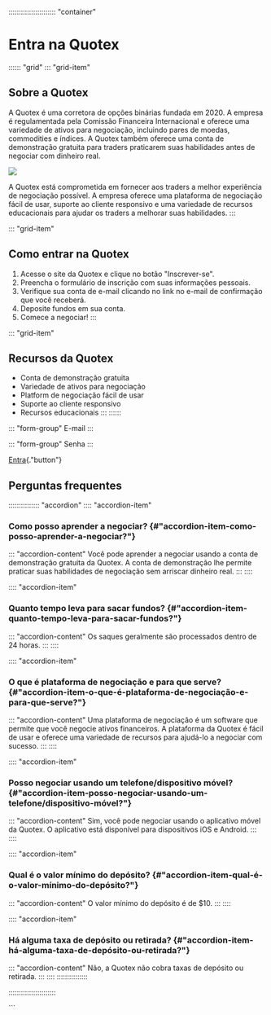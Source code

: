 ::::::::::::::::::::::: \"container\"
# Entra na Quotex

:::::: \"grid\"
::: \"grid-item\"
## Sobre a Quotex

A Quotex é uma corretora de opções binárias fundada em 2020. A empresa é
regulamentada pela Comissão Financeira Internacional e oferece uma
variedade de ativos para negociação, incluindo pares de moedas,
commodities e índices. A Quotex também oferece uma conta de demonstração
gratuita para traders praticarem suas habilidades antes de negociar com
dinheiro real.

[![](https://static.quotex.io/files/4_en/300_250.jpg)](https://traff.sbs/brokerqxlid)

A Quotex está comprometida em fornecer aos traders a melhor experiência
de negociação possível. A empresa oferece uma plataforma de negociação
fácil de usar, suporte ao cliente responsivo e uma variedade de recursos
educacionais para ajudar os traders a melhorar suas habilidades.
:::

::: \"grid-item\"
## Como entrar na Quotex

1.  Acesse o site da Quotex e clique no botão "Inscrever-se".
2.  Preencha o formulário de inscrição com suas informações pessoais.
3.  Verifique sua conta de e-mail clicando no link no e-mail de
    confirmação que você receberá.
4.  Deposite fundos em sua conta.
5.  Comece a negociar!
:::

::: \"grid-item\"
## Recursos da Quotex

-   Conta de demonstração gratuita
-   Variedade de ativos para negociação
-   Platform de negociação fácil de usar
-   Suporte ao cliente responsivo
-   Recursos educacionais
:::
::::::

::: \"form-group\"
E-mail
:::

::: \"form-group\"
Senha
:::

[Entra](\%22https://traff.sbs/brokerqxsignup\%22){."button"}




## Perguntas frequentes

::::::::::::::: \"accordion\"
:::: \"accordion-item\"
### Como posso aprender a negociar? {#"accordion-item-como-posso-aprender-a-negociar?"}

::: \"accordion-content\"
Você pode aprender a negociar usando a conta de demonstração gratuita da
Quotex. A conta de demonstração lhe permite praticar suas habilidades de
negociação sem arriscar dinheiro real.
:::
::::

:::: \"accordion-item\"
### Quanto tempo leva para sacar fundos? {#"accordion-item-quanto-tempo-leva-para-sacar-fundos?"}

::: \"accordion-content\"
Os saques geralmente são processados ​​dentro de 24 horas.
:::
::::

:::: \"accordion-item\"
### O que é plataforma de negociação e para que serve? {#"accordion-item-o-que-é-plataforma-de-negociação-e-para-que-serve?"}

::: \"accordion-content\"
Uma plataforma de negociação é um software que permite que você negocie
ativos financeiros. A plataforma da Quotex é fácil de usar e oferece uma
variedade de recursos para ajudá-lo a negociar com sucesso.
:::
::::

:::: \"accordion-item\"
### Posso negociar usando um telefone/dispositivo móvel? {#"accordion-item-posso-negociar-usando-um-telefone/dispositivo-móvel?"}

::: \"accordion-content\"
Sim, você pode negociar usando o aplicativo móvel da Quotex. O
aplicativo está disponível para dispositivos iOS e Android.
:::
::::

:::: \"accordion-item\"
### Qual é o valor mínimo do depósito? {#"accordion-item-qual-é-o-valor-mínimo-do-depósito?"}

::: \"accordion-content\"
O valor mínimo do depósito é de \$10.
:::
::::

:::: \"accordion-item\"
### Há alguma taxa de depósito ou retirada? {#"accordion-item-há-alguma-taxa-de-depósito-ou-retirada?"}

::: \"accordion-content\"
Não, a Quotex não cobra taxas de depósito ou retirada.
:::
::::
:::::::::::::::



:::::::::::::::::::::::

\`\`\`

